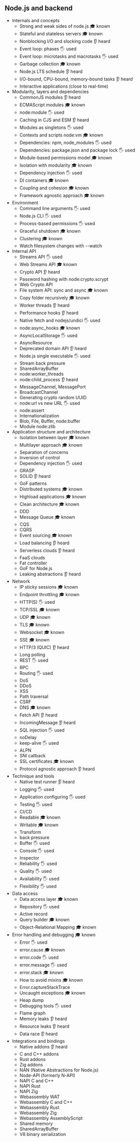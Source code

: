 ## Node.js and backend

- Internals and concepts
  - Strong and weak sides of node.js 🎓 known
  - Stateful and stateless servers 🎓 known
  - Nonblocking I/O and slocking code 👂 heard
  - Event loop: phases 🖐️ used
  - Event loop: microtasks and macrotasks 🖐️ used
  - Garbage collection 🎓 known
  - Node.js LTS schedule 👂 heard
  - I/O-bound, CPU-bound, memory-bound tasks 👂 heard
  - Interactive applications (close to real-time)
- Modularity, layers and dependencies
  - CommonJS modules 👂 heard
  - ECMAScript modules 🎓 known
  - node:module 🖐️ used
  - Caching in CJS and ESM 👂 heard
  - Modules as singletons 🖐️ used
  - Contexts and scripts node:vm 🎓 known
  - Dependencies: npm, node_modules 🖐️ used
  - Dependencies: package.json and package lock 🖐️ used
  - Module-based permissions model 🎓 known
  - Isolation with modularity 🎓 known
  - Dependency injection 🖐️ used
  - DI containers 🎓 known
  - Coupling and cohesion 🎓 known
  - Framework agnostic approach 🎓 known
- Environment
  - Command line arguments 🖐️ used
  - Node.js CLI 🖐️ used
  - Process-based permissions 🖐️ used
  - Graceful shutdown 🎓 known
  - Clustering 🎓 known
  - Watch filesystem changes with --watch
- Internal API
  - Streams API 🖐️ used
  - Web Streams API 🎓 known
  - Crypto API 👂 heard
  - Password hashing with node:crypto.scrypt
  - Web Crypto API
  - File system API: sync and async 🎓 known
  - Copy folder recursively 🎓 known
  - Worker threads 👂 heard
  - Performance hooks 👂 heard
  - Native fetch and nodejs/undici  🖐️ used
  - node:async_hooks 🎓 known
  - AsyncLocalStorage 🖐️ used
  - AsyncResource
  - Deprecated domain API 👂 heard
  - Node.js single executable 🖐️ used
  - Stream back pressure
  - SharedArrayBuffer
  - node:worker_threads
  - node:child_process 👂 heard
  - MessageChannel, MessagePort 
  - BroadcastChannel
  - Generating crypto random UUID
  - node:url vs new URL 🖐️ used
  - node:assert
  - Internationalization
  - Blob, File, Buffer, node:buffer
  - Module node:zlib
- Application structure and architecture
  - Isolation between layer 🎓 known
  - Multilayer approach 🎓 known
  - Separation of concerns
  - Inversion of control
  - Dependency injection  🖐️ used
  - GRASP
  - SOLID 👂 heard
  - GoF patterns
  - Distributed systems 🎓 known
  - Highload applications 🎓 known
  - Clean architecture 🎓 known
  - DDD
  - Message Queue 🎓 known
  - CQS
  - CQRS
  - Event sourcing 🎓 known
  - Load balancing 👂 heard
  - Serverless clouds 👂 heard
  - FaaS clouds
  - Fat controller
  - GoF for Node.js
  - Leaking abstractions 👂 heard
- Network
  - IP sticky sessions 🎓 known
  - Endpoint throttling 🎓 known
  - HTTP(S) 🖐️ used
  - TCP/SSL 🎓 known
  - UDP 🎓 known
  - TLS 🎓 known
  - Websocket 🎓 known
  - SSE 🎓 known
  - HTTP/3 (QUIC) 👂 heard
  - Long polling
  - REST 🖐️ used
  - RPC
  - Routing 🖐️ used
  - DoS
  - DDoS
  - XSS
  - Path traversal
  - CSRF
  - DNS 🎓 known
  - Fetch API 👂 heard
  - IncomingMessage 👂 heard
  - SQL injection 🖐️ used
  - noDelay
  - keep-alive 🖐️ used
  - ALPN
  - SNI callback
  - SSL certificates 🎓 known
  - Protocol agnostic approach 👂 heard
- Technique and tools
  - Native test runner 👂 heard
  - Logging 🖐️ used
  - Application configuring 🖐️ used
  - Testing 🖐️ used
  - CI/CD 
  - Readable 🎓 known
  - Writable 🎓 known
  - Transform 
  - back pressure
  - Buffer 🖐️ used
  - Console 🖐️ used
  - Inspector
  - Reliability 🖐️ used
  - Quality 🖐️ used
  - Availability 🖐️ used
  - Flexibility 🖐️ used
- Data access
  - Data access layer 🎓 known
  - Repository 🖐️ used
  - Active record
  - Query builder 🎓 known
  - Object-Relational Mapping 🎓 known
- Error handling and debugging 🎓 known
  - Error 🖐️ used
  - error.cause 🎓 known
  - error.code 🖐️ used
  - error.message 🖐️ used
  - error.stack 🎓 known
  - How to avoid mixins 🎓 known
  - Error.captureStackTrace
  - Uncaught exceptions 🎓 known
  - Heap dump
  - Debugging tools 🖐️ used
  - Flame graph
  - Memory leaks 👂 heard
  - Resource leaks 👂 heard
  - Data race 👂 heard
- Integrations and bindings
  - Native addons 👂 heard
  - C and C++ addons
  - Rust addons
  - Zig addons
  - NAN (Native Abstractions for Node.js)
  - Node-API (formerly N-API)
  - NAPI C and C++
  - NAPI Rust
  - NAPI Zig
  - Webassembly WAT
  - Webassembly C and C++
  - Webassembly Rust
  - Webassembly Zig
  - Webassembly AssemblyScript
  - Shared memory
  - SharedArrayBuffer
  - V8 binary serialization
